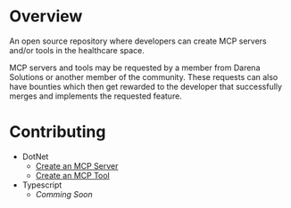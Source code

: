 # Overview

An open source repository where developers can create MCP servers and/or tools in
the healthcare space.

MCP servers and tools may be requested by a member from Darena Solutions or another
member of the community. These requests can also have bounties which then get rewarded
to the developer that successfully merges and implements the requested feature.

# Contributing

- DotNet
  - [Create an MCP Server](dotnet/servers)
  - [Create an MCP Tool](dotnet/tools)
- Typescript
  - _Comming Soon_
